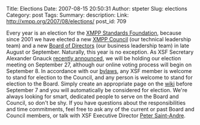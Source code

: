 Title: Elections
Date: 2007-08-15 20:50:31
Author: stpeter
Slug: elections
Category: post
Tags: 
Summary: description:
Link: http://xmpp.org/2007/08/elections/
post_id: 709


Every year is an election for the [XMPP Standards Foundation](http://www.xmpp.org/), because since 2001 we have elected a new [XMPP Council](http://www.xmpp.org/council) (our technical leadership team) and a new [Board of Directors](http://www.xmpp.org/xsf/board/) (our business leadership team) in late August or September. Naturally, this year is no exception. As XSF Secretary Alexander Gnauck [recently announced](http://mail.jabber.org/pipermail/members/2007-August/004461.html), we will be holding our election meeting on September 27, although our online voting process will begin on September 8. In accordance with our [bylaws](http://www.xmpp.org/xsf/docs/bylaws.shtml), any XSF member is welcome to stand for election to the Council, and any person is welcome to stand for election to the Board. Simply create an appropriate page on the [wiki](http://wiki.jabber.org/index.php/Board_and_Council_Elections_2007) before September 7 and you will automatically be considered for election. We're always looking for smart, dedicated people to serve on the Board and Council, so don't be shy. If you have questions about the responsibilities and time commitments, feel free to ask any of the current or past Board and Council members, or talk with XSF Executive Director [Peter Saint-Andre](http://www.xmpp.org/xsf/people/stpeter.shtml).
